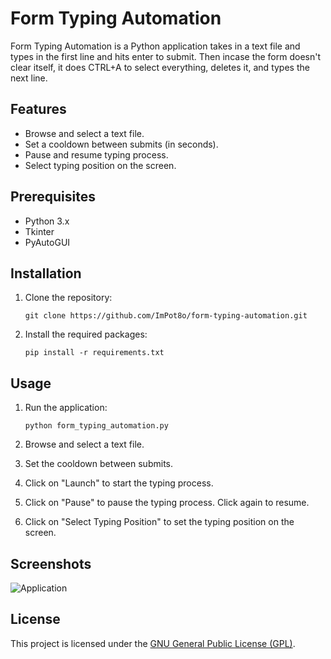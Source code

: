 # Form Typing Automation

Form Typing Automation is a Python application takes in a text file and types in the first line and hits enter to submit. Then incase the form doesn't clear itself, it does CTRL+A to select everything, deletes it, and types the next line.

## Features

- Browse and select a text file.
- Set a cooldown between submits (in seconds).
- Pause and resume typing process.
- Select typing position on the screen.

## Prerequisites

- Python 3.x
- Tkinter
- PyAutoGUI

## Installation

1. Clone the repository:

    ```
    git clone https://github.com/ImPot8o/form-typing-automation.git
    ```

2. Install the required packages:

    ```
    pip install -r requirements.txt
    ```

## Usage

1. Run the application:

    ```
    python form_typing_automation.py
    ```

2. Browse and select a text file.
3. Set the cooldown between submits.
4. Click on "Launch" to start the typing process.
5. Click on "Pause" to pause the typing process. Click again to resume.
6. Click on "Select Typing Position" to set the typing position on the screen.

## Screenshots

![Application](https://cdn.nest.rip/uploads/bbbf41ab-46a8-4f53-b8ea-8120a18b9b5a.png)

## License

This project is licensed under the [GNU General Public License (GPL)](LICENSE).
